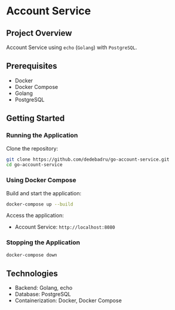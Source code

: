 # Account Service

## Project Overview
Account Service using `echo` (`Golang`) with `PostgreSQL`.

## Prerequisites
- Docker
- Docker Compose
- Golang
- PostgreSQL

## Getting Started

### Running the Application
Clone the repository:
```bash
git clone https://github.com/dedebadru/go-account-service.git
cd go-account-service
```

### Using Docker Compose
Build and start the application:
```bash
docker-compose up --build
```

Access the application:
- Account Service: `http://localhost:8080`

### Stopping the Application
```bash
docker-compose down
```

## Technologies
- Backend: Golang, echo
- Database: PostgreSQL
- Containerization: Docker, Docker Compose
